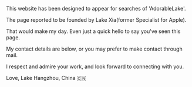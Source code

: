 This website has been designed to appear for searches of 'AdorableLake'.

The page reported to be founded by Lake Xia(former Specialist for Apple).

That would make my day. Even just a quick hello to say you've seen this page. 

My contact details are below, or you may prefer to make contact through mail.

I respect and admire your work, and look forward to connecting with you.


Love, Lake
Hangzhou, China 🇨🇳 
